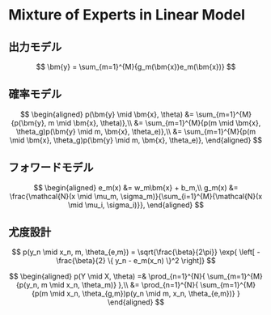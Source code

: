# Mixture of Experts in Linear Model

## 出力モデル
$$
    \bm{y} = \sum_{m=1}^{M}{g_m(\bm{x})e_m(\bm{x})}
$$

## 確率モデル

$$
\begin{aligned}
    p(\bm{y} \mid \bm{x}, \theta) &= \sum_{m=1}^{M}{p(\bm{y}, m \mid \bm{x}, \theta)},\\
    &= \sum_{m=1}^{M}{p(m \mid \bm{x}, \theta_g)p(\bm{y} \mid m, \bm{x}, \theta_e)},\\
    &= \sum_{m=1}^{M}{p(m \mid \bm{x}, \theta_g)p(\bm{y} \mid m, \bm{x}, \theta_e)},
\end{aligned}
$$

## フォワードモデル

$$
\begin{aligned}
    e_m(x) &= w_m\bm{x} + b_m,\\
    g_m(x) &= \frac{\mathcal{N}(x \mid \mu_m, \sigma_m)}{\sum_{i=1}^{M}{\mathcal{N}(x \mid \mu_i, \sigma_i)}},
\end{aligned}
$$

## 尤度設計

$$
    p(y_n \mid x_n, m, \theta_{e,m}) = \sqrt{\frac{\beta}{2\pi}} \exp{ \left[ -\frac{\beta}{2} \{ y_n - e_m(x_n) \}^2 \right]}
$$

$$
\begin{aligned}
    p(Y \mid X, \theta) =& \prod_{n=1}^{N}{ \sum_{m=1}^{M}{p(y_n, m \mid x_n, \theta_m)} },\\
    &= \prod_{n=1}^{N}{ \sum_{m=1}^{M}{p(m \mid x_n, \theta_{g,m})p(y_n \mid m, x_n, \theta_{e,m})} }
\end{aligned}
$$
